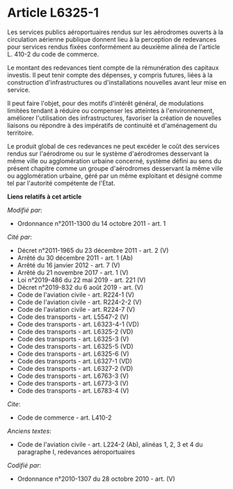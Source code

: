 # Article L6325-1

Les services publics aéroportuaires rendus sur les aérodromes ouverts à la circulation aérienne publique donnent lieu à la
perception de redevances pour services rendus fixées conformément au deuxième alinéa de l'article L. 410-2 du code de
commerce.

Le montant des redevances tient compte de la rémunération des capitaux investis. Il peut tenir compte des dépenses, y compris
futures, liées à la construction d'infrastructures ou d'installations nouvelles avant leur mise en service.

Il peut faire l'objet, pour des motifs d'intérêt général, de modulations limitées tendant à réduire ou compenser les
atteintes à l'environnement, améliorer l'utilisation des infrastructures, favoriser la création de nouvelles liaisons ou
répondre à des impératifs de continuité et d'aménagement du territoire.

Le produit global de ces redevances ne peut excéder le coût des services rendus sur l'aérodrome ou sur le système
d'aérodromes desservant la même ville ou agglomération urbaine concerné, système défini au sens du présent chapitre comme un
groupe d'aérodromes desservant la même ville ou agglomération urbaine, géré par un même exploitant et désigné comme tel par
l'autorité compétente de l'Etat.

**Liens relatifs à cet article**

_Modifié par_:

  - Ordonnance n°2011-1300 du 14 octobre 2011 - art. 1

_Cité par_:

  - Décret n°2011-1965 du 23 décembre 2011 - art. 2 (V)
  - Arrêté du 30 décembre 2011 - art. 1 (Ab)
  - Arrêté du 16 janvier 2012 - art. 7 (V)
  - Arrêté du 21 novembre 2017 - art. 1 (V)
  - Loi n°2019-486 du 22 mai 2019 - art. 221 (V)
  - Décret n°2019-832 du 6 août 2019 - art. (V)
  - Code de l'aviation civile - art. R224-1 (V)
  - Code de l'aviation civile - art. R224-2-2 (V)
  - Code de l'aviation civile - art. R224-7 (V)
  - Code des transports - art. L5547-2 (V)
  - Code des transports - art. L6323-4-1 (VD)
  - Code des transports - art. L6325-2 (VD)
  - Code des transports - art. L6325-3 (V)
  - Code des transports - art. L6325-5 (VD)
  - Code des transports - art. L6325-6 (V)
  - Code des transports - art. L6327-1 (VD)
  - Code des transports - art. L6327-2 (VD)
  - Code des transports - art. L6763-3 (V)
  - Code des transports - art. L6773-3 (V)
  - Code des transports - art. L6783-4 (V)

_Cite_:

  - Code de commerce - art. L410-2

_Anciens textes_:

  - Code de l'aviation civile - art. L224-2 (Ab), alinéas 1, 2, 3 et 4 du paragraphe I, redevances aéroportuaires

_Codifié par_:

  - Ordonnance n°2010-1307 du 28 octobre 2010 - art. (V)
